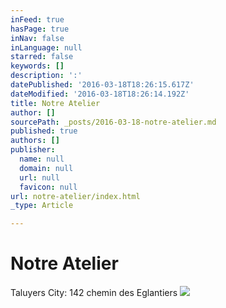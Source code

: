 ```yaml
---
inFeed: true
hasPage: true
inNav: false
inLanguage: null
starred: false
keywords: []
description: ':'
datePublished: '2016-03-18T18:26:15.617Z'
dateModified: '2016-03-18T18:26:14.192Z'
title: Notre Atelier
author: []
sourcePath: _posts/2016-03-18-notre-atelier.md
published: true
authors: []
publisher:
  name: null
  domain: null
  url: null
  favicon: null
url: notre-atelier/index.html
_type: Article

---
```

# Notre Atelier

Taluyers City: 142 chemin des Eglantiers
![](https://s3-us-west-2.amazonaws.com/the-grid-img/p/7871595f6317e93c4a1b95429b8fcdc5650f8631.jpg)